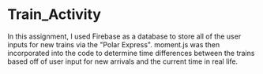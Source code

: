 # Train_Activity

In this assignment, I used Firebase as a database to store all of the user inputs for new trains via the "Polar Express". moment.js was then incorporated into the code to determine time differences between the trains based off of user input for new arrivals and the current time in real life.
